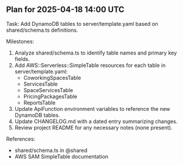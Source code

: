 ## Plan for 2025-04-18 14:00 UTC

Task: Add DynamoDB tables to server/template.yaml based on shared/schema.ts definitions.

Milestones:
1. Analyze shared/schema.ts to identify table names and primary key fields.
2. Add AWS::Serverless::SimpleTable resources for each table in server/template.yaml:
   - CoworkingSpacesTable
   - ServicesTable
   - SpaceServicesTable
   - PricingPackagesTable
   - ReportsTable
3. Update ApiFunction environment variables to reference the new DynamoDB tables.
4. Update CHANGELOG.md with a dated entry summarizing changes.
5. Review project README for any necessary notes (none present).

References:
- shared/schema.ts in @shared
- AWS SAM SimpleTable documentation